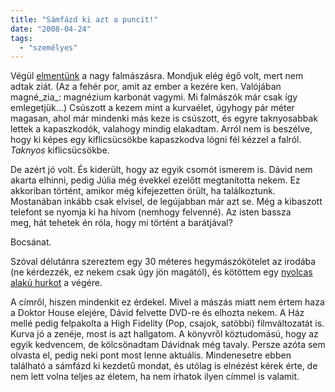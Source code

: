 ```yaml
---
title: "Sámfázd ki azt a puncit!"
date: "2008-04-24"
tags: 
  - "személyes"
---
```


Végül [elmentünk](https://csokavar.hu/blog/2008/04/csalodas/) a nagy falmászásra. Mondjuk elég égő volt, mert nem adtak ziát. (Az a fehér por, amit az ember a kezére ken. Valójában magné_zia_: magnézium karbonát vagymi. Mi falmászók már csak így emlegetjük...) Csúszott a kezem mint a kurvaélet, úgyhogy pár méter magasan, ahol már mindenki más keze is csúszott, és egyre taknyosabbak lettek a kapaszkodók, valahogy mindig elakadtam. Arról nem is beszélve, hogy ki képes egy kiflicsücsökbe kapaszkodva lógni fél kézzel a falról. _Taknyos_ kiflicsücsökbe.

De azért jó volt. És kiderült, hogy az egyik csomót ismerem is. Dávid nem akarta elhinni, pedig Júlia még évekkel ezelőtt megtanította nekem. Ez akkoriban történt, amikor még kifejezetten örült, ha találkoztunk. Mostanában inkább csak elvisel, de legújabban már azt se. Még a kibaszott telefont se nyomja ki ha hívom (nemhogy felvenné). Az isten bassza meg, hát tehetek én róla, hogy mi történt a barátjával?

Bocsánat.

Szóval délutánra szereztem egy 30 méteres hegymászókötelet az irodába (ne kérdezzék, ez nekem csak úgy jön magától), és kötöttem egy [nyolcas alakú hurkot](http://www.vizvonal.hu/csomok.php#nyolcashurok) a végére.

A címről, hiszen mindenkit ez érdekel. Mivel a mászás miatt nem értem haza a Doktor House elejére, Dávid felvette DVD-re és elhozta nekem. A Ház mellé pedig felpakolta a High Fidelity (Pop, csajok, satöbbi) filmváltozatát is. Kurva jó a zenéje, most is azt hallgatom. A könyvről köztudomású, hogy az egyik kedvencem, de kölcsönadtam Dávidnak még tavaly. Persze azóta sem olvasta el, pedig neki pont most lenne aktuális. Mindenesetre ebben található a sámfázd ki kezdetű mondat, és utólag is elnézést kérek érte, de nem lett volna teljes az életem, ha nem írhatok ilyen címmel is valamit.
